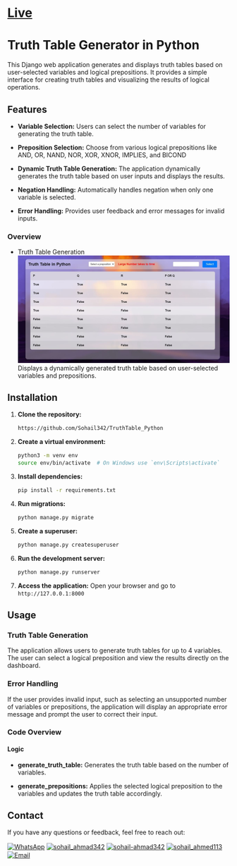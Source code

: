 # [Live](https://5ig-bold-avogadro.circumeo-apps.net//)

# Truth Table Generator in Python

This Django web application generates and displays truth tables based on user-selected variables and logical prepositions. It provides a simple interface for creating truth tables and visualizing the results of logical operations.


## Features

- **Variable Selection:** Users can select the number of variables for generating the truth table.
- **Preposition Selection:** Choose from various logical prepositions like AND, OR, NAND, NOR, XOR, XNOR, IMPLIES, and BICOND
- **Dynamic Truth Table Generation:**  The application dynamically generates the truth table based on user inputs and displays the results.
- **Negation Handling:** Automatically handles negation when only one variable is selected.

- **Error Handling:** Provides user feedback and error messages for invalid inputs.

### Overview
- Truth Table Generation
![Truth Table Generation](static/images/readme.JPG)
Displays a dynamically generated truth table based on user-selected variables and prepositions.

## Installation

1. **Clone the repository:**
    ```bash
    https://github.com/Sohail342/TruthTable_Python
    ```

2. **Create a virtual environment:**
    ```bash
    python3 -m venv env
    source env/bin/activate  # On Windows use `env\Scripts\activate`
    ```

3. **Install dependencies:**
    ```bash
    pip install -r requirements.txt
    ```

4. **Run migrations:**
    ```bash
    python manage.py migrate
    ```

5. **Create a superuser:**
    ```bash
    python manage.py createsuperuser
    ```

6. **Run the development server:**
    ```bash
    python manage.py runserver
    ```

7. **Access the application:**
    Open your browser and go to `http://127.0.0.1:8000`

## Usage

### Truth Table Generation

The application allows users to generate truth tables for up to 4 variables. The user can select a logical preposition and view the results directly on the dashboard.

### Error Handling

If the user provides invalid input, such as selecting an unsupported number of variables or prepositions, the application will display an appropriate error message and prompt the user to correct their input.

### Code Overview

#### Logic
- **generate_truth_table:** Generates the truth table based on the number of variables.

- **generate_prepositions:** Applies the selected logical preposition to the variables and updates the truth table accordingly.

## Contact

If you have any questions or feedback, feel free to reach out:

<p align="left">
<a href="https://wa.me/+923428041928" target="blank"><img align="center" src="https://img.icons8.com/color/48/000000/whatsapp.png" alt="WhatsApp" height="30" width="40" /></a>
<a href="https://www.hackerrank.com/sohail_ahmad342" target="blank"><img align="center" src="https://raw.githubusercontent.com/rahuldkjain/github-profile-readme-generator/master/src/images/icons/Social/hackerrank.svg" alt="sohail_ahmad342" height="30" width="40" /></a>
<a href="https://www.linkedin.com/in/sohailahmad3428041928/" target="blank"><img align="center" src="https://raw.githubusercontent.com/rahuldkjain/github-profile-readme-generator/master/src/images/icons/Social/linked-in-alt.svg" alt="sohail-ahmad342" height="30" width="40" /></a>
<a href="https://instagram.com/sohail_ahmed113" target="blank"><img align="center" src="https://raw.githubusercontent.com/rahuldkjain/github-profile-readme-generator/master/src/images/icons/Social/instagram.svg" alt="sohail_ahmed113" height="30" width="40" /></a>
<a href="mailto:sohailahmed34280@gmail.com" target="blank"><img align="center" src="https://img.icons8.com/ios-filled/50/000000/email-open.png" alt="Email" height="30" width="40" /></a>
</p>
